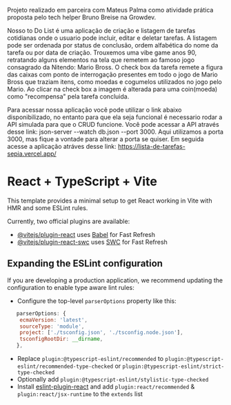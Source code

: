 Projeto realizado em parceira com Mateus Palma como atividade prática proposta pelo tech helper Bruno Breise na Growdev.

Nosso to Do List é uma aplicação de criação e listagem de tarefas cotidianas onde o usuario pode incluir, editar e deletar tarefas.
A listagem pode ser ordenada por status de conclusão, ordem alfabética do nome da tarefa ou por data de criação.
Trouxemos uma vibe game anos 90, retratando alguns elementos na tela que remetem ao famoso jogo consagrado da Nitendo: Mario Bross.
O check box da tarefa remete a figura das caixas com ponto de interrogação presentes em todo o jogo de Mario Bross que traziam itens, como moedas e cogumelos
utilizados no jogo pelo Mario. Ao clicar na check box a imagem é alterada para uma coin(moeda) como "recompensa" pela tarefa concluida. 

Para acessar nossa aplicação você pode utilizar o link abaixo disponibilizado, no entanto para que ela seja funcional é necessario rodar a API simulada para que o CRUD funcione.
Você pode acessar a API através desse link: json-server --watch db.json --port 3000. Aqui utilizamos a porta 3000, mas fique a vontade para alterar a porta se quiser.
Em seguida acesse a aplicação atráves desse link: https://lista-de-tarefas-sepia.vercel.app/

# React + TypeScript + Vite

This template provides a minimal setup to get React working in Vite with HMR and some ESLint rules.

Currently, two official plugins are available:

- [@vitejs/plugin-react](https://github.com/vitejs/vite-plugin-react/blob/main/packages/plugin-react/README.md) uses [Babel](https://babeljs.io/) for Fast Refresh
- [@vitejs/plugin-react-swc](https://github.com/vitejs/vite-plugin-react-swc) uses [SWC](https://swc.rs/) for Fast Refresh

## Expanding the ESLint configuration

If you are developing a production application, we recommend updating the configuration to enable type aware lint rules:

- Configure the top-level `parserOptions` property like this:

```js
   parserOptions: {
    ecmaVersion: 'latest',
    sourceType: 'module',
    project: ['./tsconfig.json', './tsconfig.node.json'],
    tsconfigRootDir: __dirname,
   },
```

- Replace `plugin:@typescript-eslint/recommended` to `plugin:@typescript-eslint/recommended-type-checked` or `plugin:@typescript-eslint/strict-type-checked`
- Optionally add `plugin:@typescript-eslint/stylistic-type-checked`
- Install [eslint-plugin-react](https://github.com/jsx-eslint/eslint-plugin-react) and add `plugin:react/recommended` & `plugin:react/jsx-runtime` to the `extends` list
